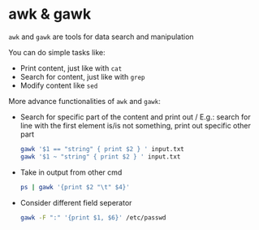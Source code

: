# awk & gawk

`awk` and `gawk` are tools for data search and manipulation

You can do simple tasks like:

- Print content, just like with `cat`
- Search for content, just like with `grep`
- Modify content like `sed`

More advance functionalities of `awk` and `gawk`:

- Search for specific part of the content and print out /
    E.g.: search for line with the first element is/is not something, print out specific other part

    ```bash
    gawk '$1 == "string" { print $2 } ' input.txt
    gawk '$1 ~ "string" { print $2 } ' input.txt
    ```

- Take in output from other cmd

    ```bash
    ps | gawk '{print $2 "\t" $4}'
    ```

- Consider different field seperator

    ```bash
    gawk -F ":" '{print $1, $6}' /etc/passwd
    ```
